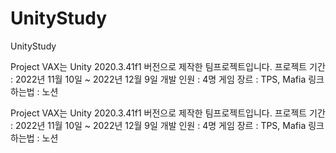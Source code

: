 # UnityStudy
UnityStudy


Project VAX는 Unity 2020.3.41f1 버전으로 제작한 팀프로젝트입니다.
프로젝트 기간 : 2022년 11월 10일 ~ 2022년 12월 9일
개발 인원 : 4명
게임 장르 : TPS, Mafia
링크 하는법 : 노션

Project VAX는 Unity 2020.3.41f1 버전으로 제작한 팀프로젝트입니다.
프로젝트 기간 : 2022년 11월 10일 ~ 2022년 12월 9일
개발 인원 : 4명
게임 장르 : TPS, Mafia
링크 하는법 : 노션
